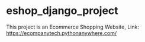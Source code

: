 # eshop_django_project
This project is an Ecommerce Shopping Website, Link: https://ecompanytech.pythonanywhere.com/
